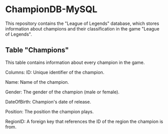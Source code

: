 # ChampionDB-MySQL
This repository contains the "League of Legends" database, which stores information about champions and their classification in the game "League of Legends".




## Table "Champions"
This table contains information about every champion in the game.

Columns:
ID: Unique identifier of the champion.

Name: Name of the champion.

Gender: The gender of the champion (male or female).

DateOfBirth: Champion's date of release.

Position: The position the champion plays.

RegionID: A foreign key that references the ID of the region the 
champion is from.


